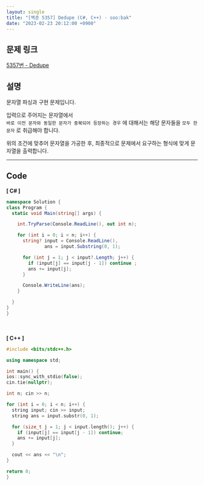 ```yaml
---
layout: single
title: "[백준 5357] Dedupe (C#, C++) - soo:bak"
date: "2023-02-23 20:12:00 +0900"
---
```


## 문제 링크
  [5357번 - Dedupe](https://www.acmicpc.net/problem/5357)

## 설명
  문자열 파싱과 구현 문제입니다. <br>

  입력으로 주어지는 문자열에서 <br>
  `바로 이전 문자와 동일한 문자가 중복되어 등장하는 경우` 에 대해서는 해당 문자들을 `모두 한 문자` 로 취급해야 합니다. <br>

  위의 조건에 맞추어 문자열을 가공한 후, 최종적으로 문제에서 요구하는 형식에 맞게 문자열을 출력합니다.
  <br>

- - -

## Code
<b>[ C# ] </b>
<br>

  ```c#
namespace Solution {
  class Program {
    static void Main(string[] args) {

      int.TryParse(Console.ReadLine(), out int n);

      for (int i = 0; i < n; i++) {
        string? input = Console.ReadLine(),
                ans = input.Substring(0, 1);

        for (int j = 1; j < input?.Length; j++) {
          if (input[j] == input[j - 1]) continue ;
          ans += input[j];
        }

        Console.WriteLine(ans);
      }

    }
  }
}
  ```
<br><br>
<b>[ C++ ] </b>
<br>

  ```c++
#include <bits/stdc++.h>

using namespace std;

int main() {
  ios::sync_with_stdio(false);
  cin.tie(nullptr);

  int n; cin >> n;

  for (int i = 0; i < n; i++) {
    string input; cin >> input;
    string ans = input.substr(0, 1);

    for (size_t j = 1; j < input.length(); j++) {
      if (input[j] == input[j - 1]) continue;
      ans += input[j];
    }

    cout << ans << "\n";
  }

  return 0;
}
  ```

